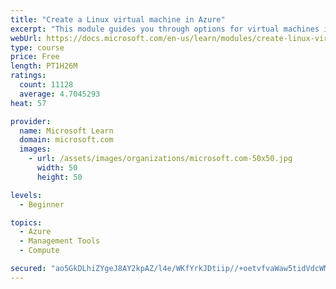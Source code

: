 ```yaml
---
title: "Create a Linux virtual machine in Azure"
excerpt: "This module guides you through options for virtual machines in Azure, creating and connecting a Linux virtual machine, and configuring your network settings."
webUrl: https://docs.microsoft.com/en-us/learn/modules/create-linux-virtual-machine-in-azure/
type: course
price: Free
length: PT1H26M
ratings:
  count: 11128
  average: 4.7045293
heat: 57

provider:
  name: Microsoft Learn
  domain: microsoft.com
  images:
    - url: /assets/images/organizations/microsoft.com-50x50.jpg
      width: 50
      height: 50

levels:
  - Beginner

topics:
  - Azure
  - Management Tools
  - Compute

secured: "ao5GkDLhiZYgeJ8AY2kpAZ/l4e/WKfYrkJDtiip//+oetvfvaWaw5tidVdcWMhyRp7I4ex0eMChExs7S+QndKK3Et+HhPvvuHMi6ESuzaKn55uRmCQT2kudzRy+4Cdke+p4IWkj2I0tLqo1RM/31o0yGhF6g6vAwjlgGc+SOdWDUK5JmpCSjoVwbOz2LZ1NMPd+IR1bDk9RjS+w1V/Qmf1/RIfyBQu0+UXOzdbnjq+AwZfS216MDnCO3cmO1LwYXR7NoFlEAuTatezCa22FSRn8sKZqsX1yYJOnqFIiEO5waq6nDTRfI2aPFeIywIg4jgnLhxOpgaZ6kdFDeE4NguW4RlugG8IbI3s3vvEqj+8nlaer4S2+e3vW9iJvQsZbRHj1pBObaKfi1QRxAfhdwZWgUX2U7QLkQP3dgvYdRdEY=;uFK9L6v+neK17rYWEJO1pw=="
---
```


